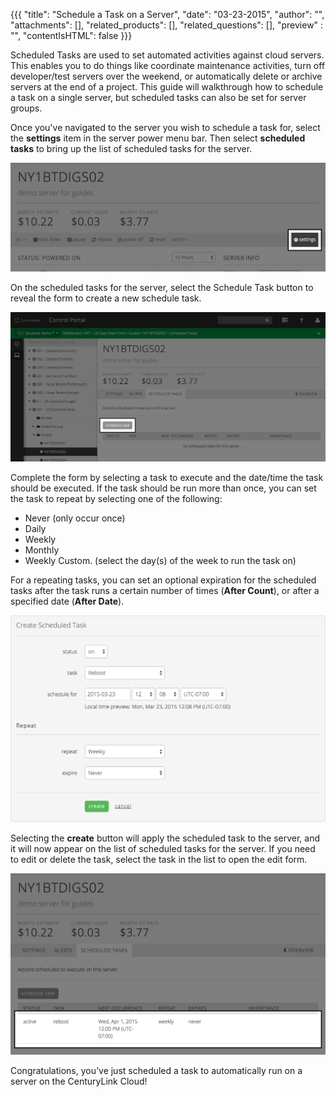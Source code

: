 {{{
  "title": "Schedule a Task on a Server",
  "date": "03-23-2015",
  "author": "",
  "attachments": [],
  "related_products": [],
  "related_questions": [],
  "preview" : "",
  "contentIsHTML": false
}}}

Scheduled Tasks are used to set automated activities against cloud servers. This enables you to do things like coordinate maintenance activities, turn off developer/test servers over the weekend, or automatically delete or archive servers at the end of a project. This guide will walkthrough how to schedule a task on a single server, but scheduled tasks can also be set for server groups.

Once you've navigated to the server you wish to schedule a task for, select the **settings** item in the server power menu bar. Then select **scheduled tasks** to bring up the list of scheduled tasks for the server.

![scheduled tasks](../images/servers-scheduled-task-1.png)

On the scheduled tasks for the server, select the Schedule Task button to reveal the form to create a new schedule task.

![confirm archive server](../images/servers-scheduled-task-2.png)

Complete the form by selecting a task to execute and the date/time the task should be executed. If the task should be run more than once, you can set the task to repeat by selecting one of the following:

* Never (only occur once)
* Daily
* Weekly
* Monthly
* Weekly Custom. (select the day(s) of the week to run the task on)

For a repeating tasks, you can set an optional expiration for the scheduled tasks after the task runs a certain number of times (**After Count**), or after a specified date (**After Date**).

![Create scheduled task form](../images/servers-scheduled-task-3.png)

Selecting the **create** button will apply the scheduled task to the server, and it will now appear on the list of scheduled tasks for the server. If you need to edit or delete the task, select the task in the list to open the edit form.

![Scheduled task for a server](../images/servers-scheduled-task-4.png)

Congratulations, you’ve just scheduled a task to automatically run on a server on the CenturyLink Cloud!
